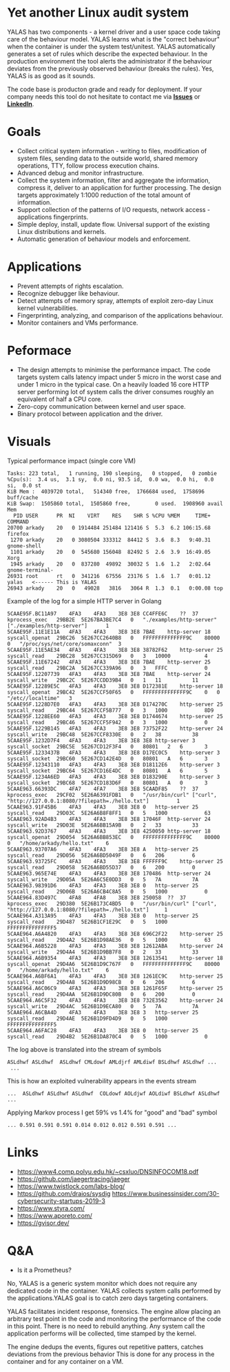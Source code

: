 # Yet another Linux audit system

YALAS has two components - a kernel driver and a user space code taking care of the behaviour model.  YALAS learns what is the "correct behaviour" when the container is under the system test/unitest. YALAS automatically generates a set of rules which describe the expected behaviour. In the production environment the tool alerts the administrator if the behaviour deviates from the previously observed behaviour (breaks the rules). Yes, YALAS is as good as it sounds. 

The code base is producton grade and ready for deployment. If your company needs this tool do not hesitate to contact me via **[Issues](https://github.com/larytet/YALAS/issues)** or **[LinkedIn](https://www.linkedin.com/in/arkadymiasnikov/)**. 

# Goals

*  Collect critical system information - writing to files, modification of system files, sending data to the outside world, shared memory operations, TTY, follow process execution chains.
*  Advanced debug and monitor infrastructure.
*  Collect the system information, filter and aggregate the information, compress it, deliver to an application for further processing. The design targets approximately 1:1000 reduction of the total amount of information. 
*  Support collection of the patterns of I/O requests, network access - applications fingerprints.
*  Simple deploy, install, update flow. Universal support of the existing Linux distributions and kernels.
* Automatic generation of behaviour models and enforcement.

# Applications

*  Prevent attempts of rights escalation.
*  Recognize debugger like behaviour.
*  Detect attempts of memory spray, attempts of exploit zero-day Linux kernel vulnerabilities.
*  Fingerprinting, analyzing, and comparison of the applications behaviour.
*  Monitor containers and VMs performance.

# Peformace 

*  The design attempts to minimise the performance impact. The code targets system calls latency impact under 5 micro in the worst case and under 1 micro in the typical case. On a heavily loaded 16 core HTTP server performing lot of system calls the driver consumes roughly an equivalent of half a CPU core.
*  Zero-copy communication between kernel and user space.
*  Binary protocol between application and the driver.


# Visuals

Typical performance impact (single core VM) 

```
Tasks: 223 total,   1 running, 190 sleeping,   0 stopped,   0 zombie
%Cpu(s):  3.4 us,  3.1 sy,  0.0 ni, 93.5 id,  0.0 wa,  0.0 hi,  0.0 si,  0.0 st
KiB Mem :  4039720 total,   514340 free,  1766684 used,  1758696 buff/cache
KiB Swap:  1505860 total,  1505860 free,        0 used.  1908960 avail Mem 
  PID USER      PR  NI    VIRT    RES    SHR S %CPU %MEM     TIME+ COMMAND                                                                                                                        
20700 arkady    20   0 1914484 251484 121416 S  5.3  6.2 106:15.68 firefox                                                                                                                                  
 1270 arkady    20   0 3080504 333312  84412 S  3.6  8.3   9:40.31 gnome-shell                                                                                                                              
 1101 arkady    20   0  545680 156048  82492 S  2.6  3.9  16:49.05 Xorg                                                                                                                                     
 1945 arkady    20   0  837280  49892  30032 S  1.6  1.2   2:02.64 gnome-terminal-                                                                                                                          
26931 root      rt   0  341216  67556  23176 S  1.6  1.7   0:01.12 yalas   <------ This is YALAS                                                                                                                                 
26943 arkady    20   0   49028   3816   3064 R  1.3  0.1   0:00.08 top                                                                                                                                      
```

Example of the log for a simple HTTP server in Golang
```
5CAAE95F.BC11A97	4FA3	4FA3	3E8	3E8	CC4FFE6C	??	37	kprocess_exec	29BB2E	5E267BA3BE7C4	0	"./examples/http-server"	["./examples/http-server"]		1
5CAAE95F.11E1E11A	4FA3	4FA3	3E8	3E8	7BAE	http-server	18	syscall_openat	29BC26	5E267CC2640B8	0	FFFFFFFFFFFFFF9C	80000	0	"/proc/sys/net/core/somaxconn"	3
5CAAE95F.11E5AE34	4FA3	4FA3	3E8	3E8	38782F62	http-server	25	syscall_read	29BC28	5E267CC315D69	0	3	10000			4
5CAAE95F.11E67242	4FA3	4FA3	3E8	3E8	7BAE	http-server	25	syscall_read	29BC2A	5E267CC339A96	0	3	FFFC			0
5CAAE95F.12207739	4FA3	4FA3	3E8	3E8	7BAE	http-server	24	syscall_write	29BC2C	5E267CCDD39B4	0	1	11			11
5CAAE95F.12289E5C	4FA3	4FA3	3E8	3E8	D172381E	http-server	18	syscall_openat	29BC42	5E267CCF50F65	0	FFFFFFFFFFFFFF9C	0	0	"/etc//localtime"	3
5CAAE95F.1228D7E0	4FA3	4FA3	3E8	3E8	D174270C	http-server	25	syscall_read	29BC44	5E267CCF5B777	0	3	1000			8D9
5CAAE95F.1228EE60	4FA3	4FA3	3E8	3E8	D1744674	http-server	25	syscall_read	29BC46	5E267CCF5F942	0	3	1000			0
5CAAE95F.1229B145	4FA3	4FA3	3E8	3E8	73752F22	http-server	24	syscall_write	29BC48	5E267CCF8330E	0	2	38			38
5CAAE95F.1232D7F4	4FA3	4FA3	3E8	3E8	3E8	http-server	3	syscall_socket	29BC5E	5E267CD12F3F4	0	80801	2	6		3
5CAAE95F.1233437B	4FA3	4FA3	3E8	3E8	D17EC0C5	http-server	3	syscall_socket	29BC60	5E267CD142E4D	0	80801	A	6		3
5CAAE95F.12343110	4FA3	4FA3	3E8	3E8	D18112E6	http-server	3	syscall_socket	29BC64	5E267CD16E4DC	0	80801	A	6		5
5CAAE95F.1234A6ED	4FA3	4FA3	3E8	3E8	D183290E	http-server	3	syscall_socket	29BC68	5E267CD183D6F	0	80801	A	0		3
5CAAE963.66393DC	4FA7	4FA7	3E8	3E8	5CAADF85	??	37	kprocess_exec	29CF02	5E26A6391FDB1	0	"/usr/bin/curl"	["curl", "http://127.0.0.1:8080/?filepath=./hello.txt"]			1
5CAAE963.91F45B6	4FA3	4FA3	3E8	3E8	0	http-server	25	syscall_read	29D03C	5E26A6B8F8FF1	0	5	1000			63
5CAAE963.92AD4B3	4FA3	4FA3	3E8	3E8	17046F	http-server	24	syscall_write	29D03E	5E26A6BB15A9B	0	2	33			33
5CAAE963.92D3767	4FA3	4FA3	3E8	3E8	4250050	http-server	18	syscall_openat	29D054	5E26A6BB853EC	0	FFFFFFFFFFFFFF9C	80000	0	"/home/arkady/hello.txt"	6
5CAAE963.93707A6	4FA3	4FA3	3E8	3E8	A	http-server	25	syscall_read	29D056	5E26A6BD5049F	0	6	206			6
5CAAE963.93725FC	4FA3	4FA3	3E8	3E8	FFFFFF9C	http-server	25	syscall_read	29D058	5E26A6BD55D37	0	6	200			0
5CAAE963.965E74E	4FA3	4FA3	3E8	3E8	170486	http-server	24	syscall_write	29D05A	5E26A6C5E0DD3	0	5	7A			7A
5CAAE963.98391D6	4FA3	4FA3	3E8	3E8	0	http-server	25	syscall_read	29D06B	5E26A6CB4C8A5	0	5	1000			0
5CAAE964.83D497C	4FA8	4FA8	3E8	3E8	250058	??	37	kprocess_exec	29D380	5E26B173C4BD5	0	"/usr/bin/curl"	["curl", "http://127.0.0.1:8080/?filepath=./hello.txt"]		1
5CAAE964.A313A95	4FA3	4FA3	3E8	3E8	0	http-server	25	syscall_read	29D487	5E26B1CF1E29C	0	5	1000			FFFFFFFFFFFFFFF5
5CAAE964.A6A4820	4FA3	4FA3	3E8	3E8	696C2F22	http-server	25	syscall_read	29D4A2	5E26B1D98AE36	0	5	1000			63
5CAAE964.A6B5228	4FA3	4FA3	3E8	3E8	12612ABA	http-server	24	syscall_write	29D4A4	5E26B1D9BB7F8	0	2	33			33
5CAAE964.A6B9354	4FA3	4FA3	3E8	3E8	12613541	http-server	18	syscall_openat	29D4A6	5E26B1D9C767F	0	FFFFFFFFFFFFFF9C	80000	0	"/home/arkady/hello.txt"	6
5CAAE964.A6BF6A1	4FA3	4FA3	3E8	3E8	1261EC9C	http-server	25	syscall_read	29D4A8	5E26B1D9D98CB	0	6	206			6
5CAAE964.A6C06C9	4FA3	4FA3	3E8	3E8	1261F65F	http-server	25	syscall_read	29D4AA	5E26B1D9DC80B	0	6	200			0
5CAAE964.A6C5F32	4FA3	4FA3	3E8	3E8	732E3562	http-server	24	syscall_write	29D4AC	5E26B1D9ECA80	0	5	7A			7A
5CAAE964.A6CBA4D	4FA3	4FA3	3E8	3E8	3	http-server	25	syscall_read	29D4AE	5E26B1D9FD4D9	0	5	1000			FFFFFFFFFFFFFFF5
5CAAE964.A6FAC28	4FA3	4FA3	3E8	3E8	0	http-server	25	syscall_read	29D4B2	5E26B1DA870C4	0	5	1000			0
```

The log above is translated into the stream of symbols 
```
ASLdhwf ASLdhwf  ASLdhwf CMLdowf AMLdjrf AMLdiwf BSLdhwf ASLdhwf ...
 ...
```

This is how an exploited vulnerability appears in the events stream 
```
...  ASLdhwf ASLdhwf ASLdhwf  COLdowf AOLdjwf AOLdiwf BSLdhwf ASLdhwf ...
```

Applying Markov process I get 59% vs 1.4% for "good" and "bad" symbol
```
... 0.591 0.591 0.591 0.014 0.012 0.012 0.591 0.591 ...
```

# Links

* https://www4.comp.polyu.edu.hk/~csxluo/DNSINFOCOM18.pdf
* https://github.com/jaegertracing/jaeger
* https://www.twistlock.com/labs-blog/
* https://github.com/draios/sysdig https://www.businessinsider.com/30-cybersecurity-startups-2019-3
* https://www.styra.com/
* https://www.aporeto.com/
* https://gvisor.dev/

# Q&A

* Is it a Prometheus?

No, YALAS is a generic system monitor which does not require any dedicated code in the container. YALAS collects system calls performed by the applications.YALAS goal is to catch zero days targeting containers. 

YALAS facilitates incident response, forensics. The engine allow placing an arbitrary test point in the code and monitoring the performance of the code in this point. There is no need to rebuild anything. Any system call the application performs will be collected, time stamped by the kernel.

The engine dedups the events, figures out repetitive patters, catches deviations from the previous behavior
This is done for any process in the container and for any container on a VM.
